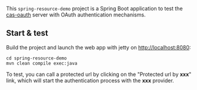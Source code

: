 This `spring-resource-demo` project is a Spring Boot application to test the [cas-oauth](https://mcm.max.gov/git/cas-oauth) server with OAuth authentication mechanisms.

## Start & test

Build the project and launch the web app with jetty on [http://localhost:8080](http://localhost:8080):

    cd spring-resource-demo
    mvn clean compile exec:java

To test, you can call a protected url by clicking on the "Protected url by **xxx**" link, which will start the authentication process with the **xxx** provider.  
